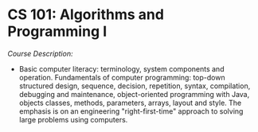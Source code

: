 # CS 101: Algorithms and Programming I
*Course Description:*
- Basic computer literacy: terminology, system components and operation. Fundamentals of computer programming: top-down structured design, sequence, decision, repetition, syntax, compilation, debugging and maintenance, object-oriented programming with Java, objects classes, methods, parameters, arrays, layout and style. The emphasis is on an engineering "right-first-time" approach to solving large problems using computers.

